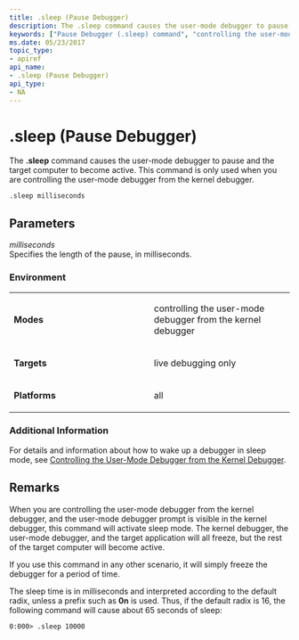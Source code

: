 ```yaml
---
title: .sleep (Pause Debugger)
description: The .sleep command causes the user-mode debugger to pause and the target computer to become active. This command is only used when you are controlling the user-mode debugger from the kernel debugger.
keywords: ["Pause Debugger (.sleep) command", "controlling the user-mode debugger from the kernel debugger, Pause Debugger (.sleep) command", ".sleep (Pause Debugger) Windows Debugging"]
ms.date: 05/23/2017
topic_type:
- apiref
api_name:
- .sleep (Pause Debugger)
api_type:
- NA
---
```


# .sleep (Pause Debugger)


The **.sleep** command causes the user-mode debugger to pause and the target computer to become active. This command is only used when you are controlling the user-mode debugger from the kernel debugger.

```dbgcmd
.sleep milliseconds
```

## <span id="ddk_meta_pause_debugger_dbg"></span><span id="DDK_META_PAUSE_DEBUGGER_DBG"></span>Parameters


<span id="_______milliseconds______"></span><span id="_______MILLISECONDS______"></span> *milliseconds*   
Specifies the length of the pause, in milliseconds.

### <span id="Environment"></span><span id="environment"></span><span id="ENVIRONMENT"></span>Environment

<table>
<colgroup>
<col width="50%" />
<col width="50%" />
</colgroup>
<tbody>
<tr class="odd">
<td align="left"><p><strong>Modes</strong></p></td>
<td align="left"><p>controlling the user-mode debugger from the kernel debugger</p></td>
</tr>
<tr class="even">
<td align="left"><p><strong>Targets</strong></p></td>
<td align="left"><p>live debugging only</p></td>
</tr>
<tr class="odd">
<td align="left"><p><strong>Platforms</strong></p></td>
<td align="left"><p>all</p></td>
</tr>
</tbody>
</table>

 

### <span id="Additional_Information"></span><span id="additional_information"></span><span id="ADDITIONAL_INFORMATION"></span>Additional Information

For details and information about how to wake up a debugger in sleep mode, see [Controlling the User-Mode Debugger from the Kernel Debugger](controlling-the-user-mode-debugger-from-the-kernel-debugger.md).

## Remarks

When you are controlling the user-mode debugger from the kernel debugger, and the user-mode debugger prompt is visible in the kernel debugger, this command will activate sleep mode. The kernel debugger, the user-mode debugger, and the target application will all freeze, but the rest of the target computer will become active.

If you use this command in any other scenario, it will simply freeze the debugger for a period of time.

The sleep time is in milliseconds and interpreted according to the default radix, unless a prefix such as **0n** is used. Thus, if the default radix is 16, the following command will cause about 65 seconds of sleep:

```dbgcmd
0:000> .sleep 10000
```

 

 





